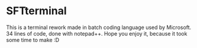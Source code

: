 # SFTterminal
This is a terminal rework made in batch coding language used by Microsoft.
34 lines of code, done with notepad++.
Hope you enjoy it, because it took some time to make :D
